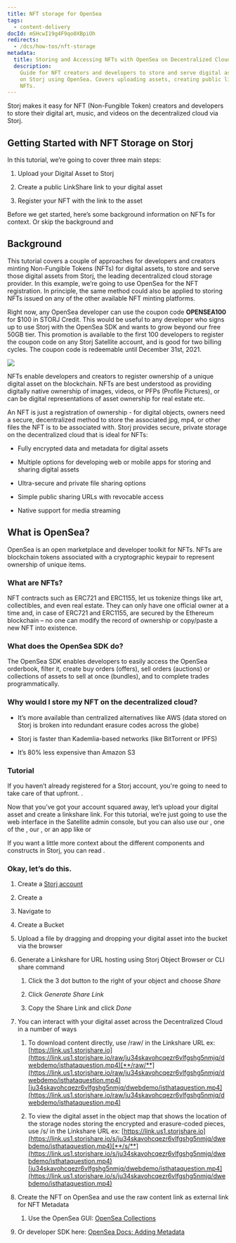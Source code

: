 ```yaml
---
title: NFT storage for OpenSea
tags:
  - content-delivery
docId: mSHcwI19g4F9qo0XBpiOh
redirects:
  - /dcs/how-tos/nft-storage
metadata:
  title: Storing and Accessing NFTs with OpenSea on Decentralized Cloud
  description:
    Guide for NFT creators and developers to store and serve digital assets
    on Storj using OpenSea. Covers uploading assets, creating public links, and registering
    NFTs.
---
```


Storj makes it easy for NFT (Non-Fungible Token) creators and developers to store their digital art, music, and videos on the decentralized cloud via Storj.

## Getting Started with NFT Storage on Storj

In this tutorial, we’re going to cover three main steps:

1.  Upload your Digital Asset to Storj

2.  Create a public LinkShare link to your digital asset

3.  Register your NFT with the link to the asset

Before we get started, here’s some background information on NFTs for context. Or skip the background and[](docId:mSHcwI19g4F9qo0XBpiOh)

## Background

This tutorial covers a couple of approaches for developers and creators minting Non-Fungible Tokens (NFTs) for digital assets, to store and serve those digital assets from Storj, the leading decentralized cloud storage provider. In this example, we’re going to use OpenSea for the NFT registration. In principle, the same method could also be applied to storing NFTs issued on any of the other available NFT minting platforms.

Right now, any OpenSea developer can use the coupon code **OPENSEA100** for $100 in STORJ Credit. This would be useful to any developer who signs up to use Storj with the OpenSea SDK and wants to grow beyond our free 50GB tier. This promotion is available to the first 100 developers to register the coupon code on any Storj Satellite account, and is good for two billing cycles. The coupon code is redeemable until December 31st, 2021.

![](https://link.storjshare.io/raw/jua7rls6hkx5556qfcmhrqed2tfa/docs/images/Atka2Z1N3Y1sHsSK3i1A3_screen-shot-2021-09-02-at-30557-pm.png)

NFTs enable developers and creators to register ownership of a unique digital asset on the blockchain. NFTs are best understood as providing digitally native ownership of images, videos, or PFPs (Profile Pictures), or can be digital representations of asset ownership for real estate etc.

An NFT is just a registration of ownership - for digital objects, owners need a secure, decentralized method to store the associated jpg, mp4, or other files the NFT is to be associated with. Storj provides secure, private storage on the decentralized cloud that is ideal for NFTs:

- Fully encrypted data and metadata for digital assets

- Multiple options for developing web or mobile apps for storing and sharing digital assets

- Ultra-secure and private file sharing options

- Simple public sharing URLs with revocable access

- Native support for media streaming

## What is OpenSea?

OpenSea is an open marketplace and developer toolkit for NFTs. NFTs are blockchain tokens associated with a cryptographic keypair to represent ownership of unique items.

### What are NFTs?

NFT contracts such as ERC721 and ERC1155, let us tokenize things like art, collectibles, and even real estate. They can only have one official owner at a time and, in case of ERC721 and ERC1155, are secured by the Ethereum blockchain – no one can modify the record of ownership or copy/paste a new NFT into existence.

### What does the OpenSea SDK do?

The OpenSea SDK enables developers to easily access the OpenSea orderbook, filter it, create buy orders (offers), sell orders (auctions) or collections of assets to sell at once (bundles), and to complete trades programmatically.

### Why would I store my NFT on the decentralized cloud?

- It’s more available than centralized alternatives like AWS (data stored on Storj is broken into redundant erasure codes across the globe)

- Storj is faster than Kademlia-based networks (like BitTorrent or IPFS)

- It’s 80% less expensive than Amazon S3

### Tutorial

If you haven’t already registered for a Storj account, you're going to need to take care of that upfront. [](docId:HeEf9wiMdlQx9ZdS_-oZS).

Now that you’ve got your account squared away, let’s upload your digital asset and create a linkshare link. For this tutorial, we’re just going to use the web interface in the Satellite admin console, but you can also use our [](docId:tBnCSrmR1jbOewG38fIr4), one of the [](docId:2x_b4StTLjm2WoHEPx2Cm), our [](docId:yYCzPT8HHcbEZZMvfoCFa), or an app like [](docId:OkJongWeLGhPy4KKz34W4) or [](docId:LdrqSoECrAyE_LQMvj3aF)

If you want a little more context about the different components and constructs in Storj, you can read [](docId:M-5oxBinC6J1D-qSNjKYS).

### Okay, let’s do this.

1.  Create a [Storj account](http://storj.io/signup)

2.  Create a [](docId:k6QwBZM3hnzxkCuQxLOal)

3.  Navigate to [](docId:4oDAezF-FcfPr0WPl7knd)

4.  Create a Bucket

5.  Upload a file by dragging and dropping your digital asset into the bucket via the browser

6.  Generate a Linkshare for URL hosting using Storj Object Browser or CLI share command

    1.  Click the 3 dot button to the right of your object and choose _Share_

    2.  Click _Generate Share Link_

    3.  Copy the Share Link and click _Done_

7.  You can interact with your digital asset across the Decentralized Cloud in a number of ways

    1.  ​​To download content directly, use /raw/ in the Linkshare URL ex: [https://link.us1.storjshare.io](https://link.us1.storjshare.io/raw/ju34skavohcqezr6vlfgshg5nmjq/dwebdemo/isthataquestion.mp4)[**/raw/**](https://link.us1.storjshare.io/raw/ju34skavohcqezr6vlfgshg5nmjq/dwebdemo/isthataquestion.mp4)[ju34skavohcqezr6vlfgshg5nmjq/dwebdemo/isthataquestion.mp4](https://link.us1.storjshare.io/raw/ju34skavohcqezr6vlfgshg5nmjq/dwebdemo/isthataquestion.mp4)

    2.  To view the digital asset in the object map that shows the location of the storage nodes storing the encrypted and erasure-coded pieces, use /s/ in the Linkshare URL ex: [https://link.us1.storjshare.io](https://link.us1.storjshare.io/s/ju34skavohcqezr6vlfgshg5nmjq/dwebdemo/isthataquestion.mp4)[**/s/**](https://link.us1.storjshare.io/s/ju34skavohcqezr6vlfgshg5nmjq/dwebdemo/isthataquestion.mp4)[ju34skavohcqezr6vlfgshg5nmjq/dwebdemo/isthataquestion.mp4](https://link.us1.storjshare.io/s/ju34skavohcqezr6vlfgshg5nmjq/dwebdemo/isthataquestion.mp4)

8.  Create the NFT on OpenSea and use the raw content link as external link for NFT Metadata

    1.  Use the OpenSea GUI: [OpenSea Collections](https://opensea.io/collections)

9.  Or developer SDK here: [OpenSea Docs: Adding Metadata](https://docs.opensea.io/docs/2-adding-metadata)

